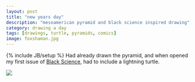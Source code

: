 ```yaml
---
layout: post
title: "new years day"
description: "mesoamerican pyramid and black science inspired drawing"
category: drawing a day
tags: [drawings, turtle, pyramids, comics]
image: foxshaman.jpg
---
```

{% include JB/setup %}
Had already drawn the pyramid, and when opened my first issue of [Black Science](http://imagecomics.com/comics/releases/black-science-1), had to include a lightning turtle.

<img src="/images/foxshaman.jpg" />